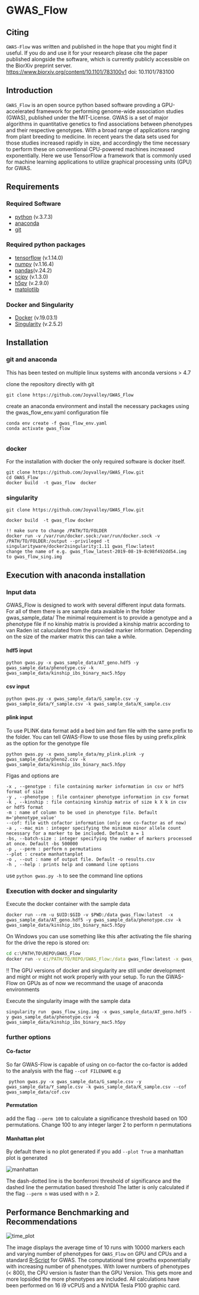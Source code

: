 # GWAS_Flow

## Citing
`GWAS-Flow` was written and published in the hope that you might find it useful. If you do and use it for your research please cite the paper published alongside the software, which is currently publicly accessible on the BiorXiv preprint server. https://www.biorxiv.org/content/10.1101/783100v1  doi: 10.1101/783100 



## Introduction 

`GWAS_Flow` is an open source python based software provding a GPU-accelerated framework for performing genome-wide association studies (GWAS), published under the MIT-License. 
GWAS is a set  of  major algorithms in quantitative genetics to find associations between phenotypes and their respective genotypes.
With a broad range of applications ranging from plant breeding to medicine. 
In recent years the data sets used for those studies increased rapidly in size, and accordingly the time necessary to perform these on conventional CPU-powered machines increased exponentially.
Here we use TensorFlow a framework that is commonly used for machine learning applications to utilize graphical processing units (GPU) for GWAS. 

## Requirements

### Required Software
- [python](https://www.python.org/ "Python programming language") (v.3.7.3)
- [anaconda](https://www.anaconda.com/ "Anaconda virtual environments")
- [git](https://git-scm.com/)

### Required python packages
- [tensorflow](https://www.tensorflow.org/ "tensorflow") (v.1.14.0)
- [numpy](https://numpy.org/ "numerical python") (v.1.16.4)
- [pandas](https://pandas.pydata.org/ "import and manipulate data frames")(v.24.2)
- [scipy](https://www.scipy.org/ "scientific python") (v.1.3.0)
- [h5py](https://www.h5py.org/ "import and manipulated hdf files") (v.2.9.0)
- [matplotlib](https://matplotlib.org/ "plot library for python")

### Docker and Singularity
- [Docker](https://www.docker.com/) (v.19.03.1)
- [Singularity](https://singularity.lbl.gov/) (v.2.5.2)

## Installation 

### git and anaconda 
This has been tested on multiple linux systems with anconda versions > 4.7 

clone the repository directly with git 

```shell
git clone https://github.com/Joyvalley/GWAS_Flow
``` 

create an anaconda environment and install the necessary packages using the gwas_flow_env.yaml configuration file

```shell
conda env create -f gwas_flow_env.yaml
conda activate gwas_flow


```

### docker 
For the installation with docker the only required software is docker itself.

```shell 
git clone https://github.com/Joyvalley/GWAS_Flow.git 
cd GWAS_Flow
docker build  -t gwas_flow  docker
```



### singularity

```shell 
git clone https://github.com/Joyvalley/GWAS_Flow.git 

docker build  -t gwas_flow docker

!! make sure to change /PATH/TO/FOLDER
docker run -v /var/run/docker.sock:/var/run/docker.sock -v /PATH/TO/FOLDER:/output --privileged -t singularityware/docker2singularity:1.11 gwas_flow:latest
change the name of e.g. gwas_flow_latest-2019-08-19-8c98f492dd54.img to gwas_flow_sing.img
```

## Execution with anaconda installation
### Input data 
GWAS_Flow is designed to work with several different input data formats. For all of them there is are sample data avaialble in the folder gwas_sample_data/
The minimal requirement is to provide a genotype and a phenotype file if no kinship matrix is provided a kinship matrix according to van Raden ist caluculated from the provided marker information. Depending on the size of the marker matrix this can take a while.

#### hdf5 input

```shell
python gwas.py -x gwas_sample_data/AT_geno.hdf5 -y gwas_sample_data/phenotype.csv -k gwas_sample_data/kinship_ibs_binary_mac5.h5py

```
#### csv input 

```shell
python gwas.py -x gwas_sample_data/G_sample.csv -y gwas_sample_data/Y_sample.csv -k gwas_sample_data/K_sample.csv

```
#### plink input
To use PLINK data format add a bed bim and fam file with the same prefix to the folder. You can tell GWAS-Flow to use those files by using prefix.plink as the option for the genotype file

```shell
python gwas.py -x gwas_sample_data/my_plink.plink -y gwas_sample_data/pheno2.csv -k gwas_sample_data/kinship_ibs_binary_mac5.h5py
```


Flgas and options are 	
```shell
-x , --genotype : file containing marker information in csv or hdf5 format of size
-y , --phenotype : file container phenotype information in csv format
-k , --kinship : file containing kinship matrix of size k X k in csv or hdf5 format
-m : name of column to be used in phenotype file. Default m='phenotype_value' 
--cof: file with cofactor information (only one co-factor as of now)
-a , --mac_min : integer specifying the minimum minor allele count necessary for a marker to be included. Default a = 1
-bs, --batch-size : integer specifying the number of markers processed at once. Default -bs 500000
-p , --perm : perform n permutations
--plot : create manhattanplot 
-o , --out : name of output file. Default -o results.csv  
-h , --help : prints help and command line options
```

use `python gwas.py -h` to see the command line options

### Execution with docker and singularity 

Execute the docker container with the sample data
```shell
docker run --rm -u $UID:$GID -v $PWD:/data gwas_flow:latest  -x gwas_sample_data/AT_geno.hdf5 -y gwas_sample_data/phenotype.csv -k gwas_sample_data/kinship_ibs_binary_mac5.h5py
```

On Windows you can use something like this after activating the file sharing for the drive the repo is stored on:

```cmd
cd c:\PATH\TO\REPO\GWAS_Flow
docker run -v c:/PATH/TO/REPO/GWAS_Flow:/data gwas_flow:latest -x gwas_sample_data/AT_geno.hdf5 -y gwas_sample_data/phenotype.csv -k gwas_sample_data/kinship_ibs_binary_mac5.h5py
```

!! The GPU versions of docker and singularity are still under development and might or might not work properly with your setup.
To run the GWAS-Flow on GPUs as of now we recommand the usage of anaconda environments

Execute the singularity image with the sample data
```shell
singularity run  gwas_flow_sing.img -x gwas_sample_data/AT_geno.hdf5 -y gwas_sample_data/phenotype.csv -k gwas_sample_data/kinship_ibs_binary_mac5.h5py
```

### further options 
#### Co-factor
So far GWAS-Flow is capable of using on co-factor the co-factor is added to the analysis with the flag `--cof FILENAME` 
e.g 
```shell
 python gwas.py -x gwas_sample_data/G_sample.csv -y gwas_sample_data/Y_sample.csv -k gwas_sample_data/K_sample.csv --cof gwas_sample_data/cof.csv 
```


#### Permutation
add the flag `--perm 100` to calculate a significance threshold based on 100 permutations. Change 100 to any integer larger 2 to perform n permutations

#### Manhattan plot 
By default there is no plot generated if you add `--plot True` a manhattan plot is generated

![manhattan](https://user-images.githubusercontent.com/26280192/71103427-6a57e400-21ba-11ea-8eab-aa40abcc46ec.png)

The dash-dotted line is the bonferroni threshold of significance and the dashed line the permutation based threshold
The latter is only calculated if the flag `--perm n` was used with n > 2.



## Performance Benchmarking and Recommendations
![time_plot](https://user-images.githubusercontent.com/26280192/71102215-61661300-21b8-11ea-90cc-7d4690e645be.png)

The image displays the average time of 10 runs with 10000 markers each and varying number of phenotypes for `GWAS_Flow` on GPU and CPUs and a standard [R-Script](https://github.com/arthurkorte/GWAS "GWAS") for GWAS.
The computational time growths exponentially with increasing number of phenotypes.
With lower numbers of phenotypes (< 800), the CPU version is faster than the GPU Version.
This gets more and more lopsided the more phenotypes are included. 
All calculations have been performed on 16 i9 vCPUS and a NVIDIA Tesla P100 graphic card.
